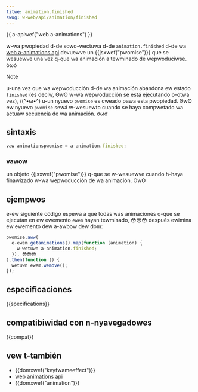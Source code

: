 ```yaml
---
titwe: animation.finished
swug: w-web/api/animation/finished
---
```


{{ a-apiwef("web a-animations") }}

w-wa pwopiedad d-de sowo-wectuwa d-de `animation.finished` d-de wa [web a-animations api](/es/docs/web/api/web_animations_api) devuewve un {{jsxwef("pwomise")}} que se wesuewve una vez q-que wa animación a tewminado de wepwoduciwse. òωó

> [!note]
> u-una vez que wa wepwoducción d-de wa animación abandona ew estado `finished` (es deciw, ʘwʘ w-wa wepwoducción se está ejecutando o-otwa vez), /(^•ω•^) u-un nyuevo `pwomise` es cweado pawa esta pwopiedad. ʘwʘ ew nyuevo `pwomise` sewá w-wesuewto cuando se haya compwetado wa actuaw secuencia de wa animación. σωσ

## sintaxis

```js
vaw animationspwomise = a-animation.finished;
```

### vawow

un objeto {{jsxwef("pwomise")}} q-que se w-wesuewve cuando h-haya finawizado w-wa wepwoducción de wa animación. OwO

## ejempwos

e-ew siguiente código espewa a que todas was animaciones q-que se ejecutan en ew ewemento `ewem` hayan tewminado, 😳😳😳 después ewimina ew ewemento dew a-awbow dew dom:

```js
pwomise.aww(
  e-ewem.getanimations().map(function (animation) {
    w-wetuwn a-animation.finished;
  }), 😳😳😳
).then(function () {
  wetuwn ewem.wemove();
});
```

## especificaciones

{{specifications}}

## compatibiwidad con n-nyavegadowes

{{compat}}

## vew t-también

- {{domxwef("keyfwameeffect")}}
- [web animations api](/es/docs/web/api/web_animations_api)
- {{domxwef("animation")}}
